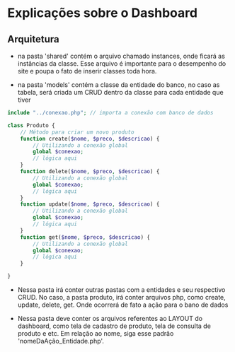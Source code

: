 # Explicações sobre o Dashboard
## Arquitetura
- na pasta 'shared' contém o arquivo chamado instances, onde ficará as instâncias da classe. Esse arquivo é importante para o desempenho do site e poupa o fato de inserir classes toda hora.

- na pasta 'models' contém a classe da entidade do banco, no caso as tabela, será criada um CRUD dentro da classe para cada entidade que tiver

```php
include "../conexao.php"; // importa a conexão com banco de dados

class Produto {
    // Método para criar um novo produto
    function create($nome, $preco, $descricao) {
        // Utilizando a conexão global
        global $conexao;
        // lógica aqui
    }
    function delete($nome, $preco, $descricao) {
        // Utilizando a conexão global
        global $conexao;
        // lógica aqui
    }
    function update($nome, $preco, $descricao) {
        // Utilizando a conexão global
        global $conexao;
        // lógica aqui
    }
    function get($nome, $preco, $descricao) {
        // Utilizando a conexão global
        global $conexao;
        // lógica aqui
    }

}


```

- Nessa pasta irá conter outras pastas com a entidades e seu respectivo CRUD. No caso, a pasta produto, irá conter arquivos php, como create, update, delete, get. Onde ocorrerá de fato a ação para o bano de dados

- Nessa pasta deve conter os arquivos referentes ao LAYOUT do dashboard, como tela de cadastro de produto, tela de consulta de produto e etc. Em relação ao nome, siga esse padrão 'nomeDaAção_Entidade.php'.
